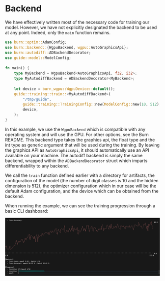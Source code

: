 # Backend

We have effectively written most of the necessary code for training our model. However, we have not
explicitly designated the backend to be used at any point. Indeed, only the `main` function remains.

```rust , ignore
use burn::optim::AdamConfig;
use burn::backend::{WgpuBackend, wgpu::AutoGraphicsApi};
use burn::autodiff::ADBackendDecorator;
use guide::model::ModelConfig;

fn main() {
    type MyBackend = WgpuBackend<AutoGraphicsApi, f32, i32>;
    type MyAutodiffBackend = ADBackendDecorator<MyBackend>;

    let device = burn_wgpu::WgpuDevice::default();
    guide::training::train::<MyAutodiffBackend>(
        "/tmp/guide",
        guide::training::TrainingConfig::new(ModelConfig::new(10, 512), AdamConfig::new()),
        device,
    );
}
```

In this example, we use the `WgpuBackend` which is compatible with any operating system and will use
the GPU. For other options, see the Burn README. This backend type takes the graphics api, the float
type and the int type as generic argument that will be used during the training. By leaving the
graphics API as `AutoGraphicsApi`, it should automatically use an API available on your machine. The
autodiff backend is simply the same backend, wrapped within the `ADBackendDecorator` struct which
imparts differentiability to any backend.

We call the `train` function defined earlier with a directory for artifacts, the configuration of
the model (the number of digit classes is 10 and the hidden dimension is 512), the optimizer
configuration which in our case will be the default Adam configuration, and the device which can be
obtained from the backend.

When running the example, we can see the training progression through a basic CLI dashboard:

<img title="a title" alt="Alt text" src="./training-output.png">
